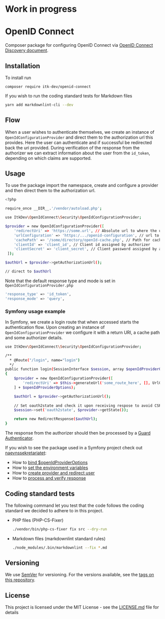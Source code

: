 # Work in progress

# OpenID Connect

Composer package for configuring OpenID Connect via
[OpenID Connect Discovery document](https://openid.net/specs/openid-connect-discovery-1_0.html).

## Installation

To install run

```shell
composer require itk-dev/openid-connect
```

If you wish to run the coding standard tests for Markdown files

```sh
yarn add markdownlint-cli --dev
```

## Flow

When a user wishes to authenticate themselves, we create an instance of
`OpenIdConfigurationProvider` and direct them to the authorization url this provides.
Here the user can authenticate and if successful be redirected back the uri provided.
During verification of the response from the authorizer we can extract
information about the user from the `id_token`, depending on which claims are supported.

## Usage

To use the package import the namespace, create and configure
a provider and then direct them to the authorization url.

```sh
<?php

require_once __DIR__.'/vendor/autoload.php';

use ItkDev\OpenIdConnect\Security\OpenIdConfigurationProvider;

$provider = new OpenIdConfigurationProvider([
    'redirectUri' => 'https://some.url', // Absolute url to where the user is redirected after a successful login            
    'urlConfiguration' => 'https:/.../openid-configuration', // url to OpenId Discovery document
    'cachePath' => '/some/directory/openId-cache.php', // Path for caching above discovery document
    'clientId' => 'client_id', // Client id assigned by authorizer
    'clientSecret' => 'client_secret', // Client password assigned by authorizer
 ]);

$authUrl = $provider->getAuthorizationUrl();

// direct to $authUrl
```

Note that the default response type and mode
is set in ```OpenIdConfigurationProvider.php```

```sh
'response_type' => 'id_token',
'response_mode' => 'query',
```

### Symfony usage example

In Symfony, we create a login route that when accessed starts
the authentication flow. Upon creating an instance of
`OpenIdConfigurationProvider` we configure it with a return URI,
a cache path and some authorizer details.

```sh
use ItkDev\OpenIdConnect\Security\OpenIdConfigurationProvider;

/**
  * @Route("/login", name="login")
  */
public function login(SessionInterface $session, array $openIdProviderOptions = []): Response
{
    $provider = new OpenIdConfigurationProvider([
        'redirectUri' => $this->generateUrl('some_route_here', [], UrlGeneratorInterface::ABSOLUTE_URL),
    ] + $openIdProviderOptions);

    $authUrl = $provider->getAuthorizationUrl();
    
    // Set oauth2state and check it upon receiving respose to avoid CSRF
    $session->set('oauth2state', $provider->getState());

    return new RedirectResponse($authUrl);
}
```

The response from the authorizer should then be processed by a
[Guard Authenticator](https://symfony.com/doc/current/security/guard_authentication.html).

If you wish to see the package used in a Symfony project
check out [naevnssekretariatet](https://github.com/itk-dev/naevnssekretariatet):

* How to [bind $openIdProviderOptions](https://github.com/itk-dev/naevnssekretariatet/blob/develop/config/services.yaml)
* How to [set the environment variables](https://github.com/itk-dev/naevnssekretariatet/blob/develop/.env)
* How to [create provider and redirect user](https://github.com/itk-dev/naevnssekretariatet/blob/develop/src/Controller/DefaultController.php)
* How to [process and verify response](https://github.com/itk-dev/naevnssekretariatet/blob/develop/src/Security/OpenIdLoginAuthenticator.php)

## Coding standard tests

The following command let you test that the code follows
the coding standard we decided to adhere to in this project.

* PHP files (PHP-CS-Fixer)

    ```sh
    ./vendor/bin/php-cs-fixer fix src --dry-run
    ```

* Markdown files (markdownlint standard rules)
  
    ```sh
    ./node_modules/.bin/markdownlint --fix *.md
    ```

## Versioning

We use [SemVer](http://semver.org/) for versioning.
For the versions available, see the
[tags on this repository](https://github.com/itk-dev/openid-connect/tags).

## License

This project is licensed under the MIT License - see the
[LICENSE.md](LICENSE.md) file for details
